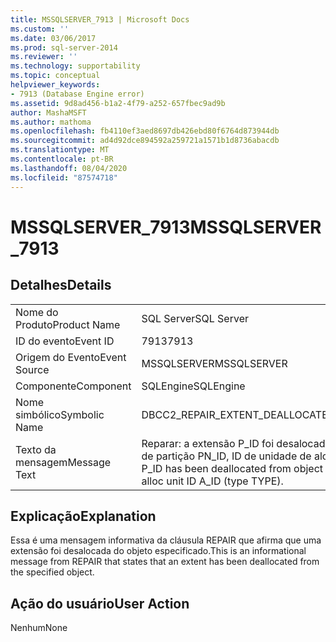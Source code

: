 ```yaml
---
title: MSSQLSERVER_7913 | Microsoft Docs
ms.custom: ''
ms.date: 03/06/2017
ms.prod: sql-server-2014
ms.reviewer: ''
ms.technology: supportability
ms.topic: conceptual
helpviewer_keywords:
- 7913 (Database Engine error)
ms.assetid: 9d8ad456-b1a2-4f79-a252-657fbec9ad9b
author: MashaMSFT
ms.author: mathoma
ms.openlocfilehash: fb4110ef3aed8697db426ebd80f6764d873944db
ms.sourcegitcommit: ad4d92dce894592a259721a1571b1d8736abacdb
ms.translationtype: MT
ms.contentlocale: pt-BR
ms.lasthandoff: 08/04/2020
ms.locfileid: "87574718"
---
```

# <a name="mssqlserver_7913"></a><span data-ttu-id="193aa-102">MSSQLSERVER_7913</span><span class="sxs-lookup"><span data-stu-id="193aa-102">MSSQLSERVER_7913</span></span>
    
## <a name="details"></a><span data-ttu-id="193aa-103">Detalhes</span><span class="sxs-lookup"><span data-stu-id="193aa-103">Details</span></span>  
  
|||  
|-|-|  
|<span data-ttu-id="193aa-104">Nome do Produto</span><span class="sxs-lookup"><span data-stu-id="193aa-104">Product Name</span></span>|<span data-ttu-id="193aa-105">SQL Server</span><span class="sxs-lookup"><span data-stu-id="193aa-105">SQL Server</span></span>|  
|<span data-ttu-id="193aa-106">ID do evento</span><span class="sxs-lookup"><span data-stu-id="193aa-106">Event ID</span></span>|<span data-ttu-id="193aa-107">7913</span><span class="sxs-lookup"><span data-stu-id="193aa-107">7913</span></span>|  
|<span data-ttu-id="193aa-108">Origem do Evento</span><span class="sxs-lookup"><span data-stu-id="193aa-108">Event Source</span></span>|<span data-ttu-id="193aa-109">MSSQLSERVER</span><span class="sxs-lookup"><span data-stu-id="193aa-109">MSSQLSERVER</span></span>|  
|<span data-ttu-id="193aa-110">Componente</span><span class="sxs-lookup"><span data-stu-id="193aa-110">Component</span></span>|<span data-ttu-id="193aa-111">SQLEngine</span><span class="sxs-lookup"><span data-stu-id="193aa-111">SQLEngine</span></span>|  
|<span data-ttu-id="193aa-112">Nome simbólico</span><span class="sxs-lookup"><span data-stu-id="193aa-112">Symbolic Name</span></span>|<span data-ttu-id="193aa-113">DBCC2_REPAIR_EXTENT_DEALLOCATED</span><span class="sxs-lookup"><span data-stu-id="193aa-113">DBCC2_REPAIR_EXTENT_DEALLOCATED</span></span>|  
|<span data-ttu-id="193aa-114">Texto da mensagem</span><span class="sxs-lookup"><span data-stu-id="193aa-114">Message Text</span></span>|<span data-ttu-id="193aa-115">Reparar: a extensão P_ID foi desalocada da ID de objeto O_ID, ID de índice I_ID, ID de partição PN_ID, ID de unidade de alocação A_ID (tipo TYPE).</span><span class="sxs-lookup"><span data-stu-id="193aa-115">Repair: Extent P_ID has been deallocated from object ID O_ID, index ID I_ID, partition ID PN_ID, alloc unit ID A_ID (type TYPE).</span></span>|  
  
## <a name="explanation"></a><span data-ttu-id="193aa-116">Explicação</span><span class="sxs-lookup"><span data-stu-id="193aa-116">Explanation</span></span>  
 <span data-ttu-id="193aa-117">Essa é uma mensagem informativa da cláusula REPAIR que afirma que uma extensão foi desalocada do objeto especificado.</span><span class="sxs-lookup"><span data-stu-id="193aa-117">This is an informational message from REPAIR that states that an extent has been deallocated from the specified object.</span></span>  
  
## <a name="user-action"></a><span data-ttu-id="193aa-118">Ação do usuário</span><span class="sxs-lookup"><span data-stu-id="193aa-118">User Action</span></span>  
 <span data-ttu-id="193aa-119">Nenhum</span><span class="sxs-lookup"><span data-stu-id="193aa-119">None</span></span>  
  
  
